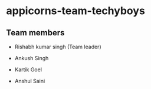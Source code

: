 # appicorns-team-techyboys

## Team members
* Rishabh kumar singh (Team leader)

* Ankush Singh

* Kartik Goel

* Anshul Saini
